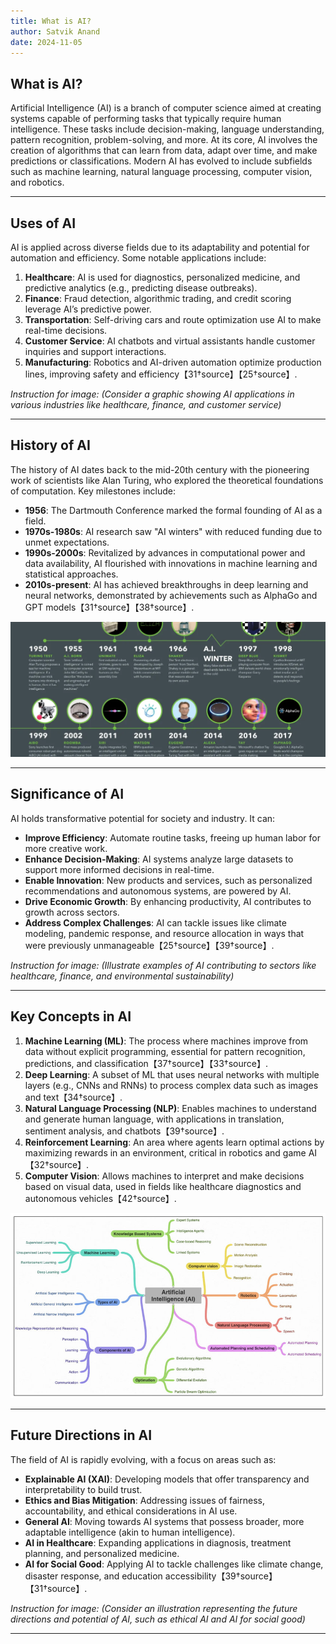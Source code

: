 ```yaml
---
title: What is AI?
author: Satvik Anand
date: 2024-11-05
---
```



## What is AI?

Artificial Intelligence (AI) is a branch of computer science aimed at creating systems capable of performing tasks that typically require human intelligence. These tasks include decision-making, language understanding, pattern recognition, problem-solving, and more. At its core, AI involves the creation of algorithms that can learn from data, adapt over time, and make predictions or classifications. Modern AI has evolved to include subfields such as machine learning, natural language processing, computer vision, and robotics.

---

## Uses of AI

AI is applied across diverse fields due to its adaptability and potential for automation and efficiency. Some notable applications include:

1. **Healthcare**: AI is used for diagnostics, personalized medicine, and predictive analytics (e.g., predicting disease outbreaks).
2. **Finance**: Fraud detection, algorithmic trading, and credit scoring leverage AI’s predictive power.
3. **Transportation**: Self-driving cars and route optimization use AI to make real-time decisions.
4. **Customer Service**: AI chatbots and virtual assistants handle customer inquiries and support interactions.
5. **Manufacturing**: Robotics and AI-driven automation optimize production lines, improving safety and efficiency【31†source】【25†source】.

*Instruction for image:* *(Consider a graphic showing AI applications in various industries like healthcare, finance, and customer service)*

---

## History of AI

The history of AI dates back to the mid-20th century with the pioneering work of scientists like Alan Turing, who explored the theoretical foundations of computation. Key milestones include:

- **1956**: The Dartmouth Conference marked the formal founding of AI as a field.
- **1970s-1980s**: AI research saw "AI winters" with reduced funding due to unmet expectations.
- **1990s-2000s**: Revitalized by advances in computational power and data availability, AI flourished with innovations in machine learning and statistical approaches.
- **2010s-present**: AI has achieved breakthroughs in deep learning and neural networks, demonstrated by achievements such as AlphaGo and GPT models【31†source】【38†source】.

![AI Timeline](resources/AI-Timeline.png)

---

## Significance of AI

AI holds transformative potential for society and industry. It can:

- **Improve Efficiency**: Automate routine tasks, freeing up human labor for more creative work.
- **Enhance Decision-Making**: AI systems analyze large datasets to support more informed decisions in real-time.
- **Enable Innovation**: New products and services, such as personalized recommendations and autonomous systems, are powered by AI.
- **Drive Economic Growth**: By enhancing productivity, AI contributes to growth across sectors.
- **Address Complex Challenges**: AI can tackle issues like climate modeling, pandemic response, and resource allocation in ways that were previously unmanageable【25†source】【39†source】.

*Instruction for image:* *(Illustrate examples of AI contributing to sectors like healthcare, finance, and environmental sustainability)*

---

## Key Concepts in AI

1. **Machine Learning (ML)**: The process where machines improve from data without explicit programming, essential for pattern recognition, predictions, and classification【37†source】【33†source】.
2. **Deep Learning**: A subset of ML that uses neural networks with multiple layers (e.g., CNNs and RNNs) to process complex data such as images and text【34†source】.
3. **Natural Language Processing (NLP)**: Enables machines to understand and generate human language, with applications in translation, sentiment analysis, and chatbots【39†source】.
4. **Reinforcement Learning**: An area where agents learn optimal actions by maximizing rewards in an environment, critical in robotics and game AI【32†source】.
5. **Computer Vision**: Allows machines to interpret and make decisions based on visual data, used in fields like healthcare diagnostics and autonomous vehicles【42†source】.

![Subfields of AI](resources/subfields-of-ai.png)

---

## Future Directions in AI

The field of AI is rapidly evolving, with a focus on areas such as:

- **Explainable AI (XAI)**: Developing models that offer transparency and interpretability to build trust.
- **Ethics and Bias Mitigation**: Addressing issues of fairness, accountability, and ethical considerations in AI use.
- **General AI**: Moving towards AI systems that possess broader, more adaptable intelligence (akin to human intelligence).
- **AI in Healthcare**: Expanding applications in diagnosis, treatment planning, and personalized medicine.
- **AI for Social Good**: Applying AI to tackle challenges like climate change, disaster response, and education accessibility【39†source】【31†source】.

*Instruction for image:* *(Consider an illustration representing the future directions and potential of AI, such as ethical AI and AI for social good)*

---
